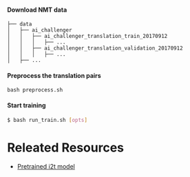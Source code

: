 #### Download NMT data

```
├── data
│   ├── ai_challenger
│   │   ├── ai_challenger_translation_train_20170912
│   │   │   ├── ...
│   │   ├── ai_challenger_translation_validation_20170912
│   │   │   ├── ...
│   ├── ...

```

#### Preprocess the translation pairs
```
bash preprocess.sh
```
#### Start training
```bash
$ bash run_train.sh [opts]
```

# Releated Resources
- [Pretrained i2t model]()
